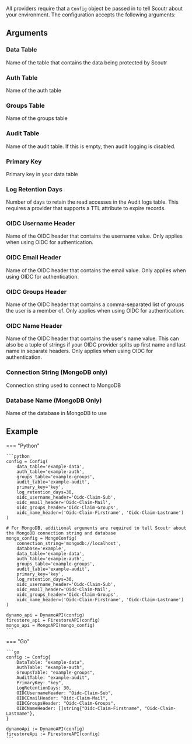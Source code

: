 All providers require that a `Config` object be passed in to tell Scoutr about your environment. The configuration
accepts the following arguments:

## Arguments

### Data Table

Name of the table that contains the data being protected by Scoutr

### Auth Table

Name of the auth table

### Groups Table

Name of the groups table

### Audit Table

Name of the audit table. If this is empty, then audit logging is disabled.

### Primary Key

Primary key in your data table

### Log Retention Days

Number of days to retain the read accesses in the Audit logs table. This requires a provider that supports a
TTL attribute to expire records.

### OIDC Username Header

Name of the OIDC header that contains the username value. Only applies when using OIDC for authentication.

### OIDC Email Header

Name of the OIDC header that contains the email value. Only applies when using OIDC for authentication.

### OIDC Groups Header

Name of the OIDC header that contains a comma-separated list of groups the user is a member of. Only applies when using
OIDC for authentication.

### OIDC Name Header

Name of the OIDC header that contains the user's name value. This can also be a tuple of strings if your OIDC provider
splits up first name and last name in separate headers. Only applies when using OIDC for authentication.

### Connection String (MongoDB only)

Connection string used to connect to MongoDB

### Database Name (MongoDB Only)

Name of the database in MongoDB to use

## Example

=== "Python"

    ```python
    config = Config(
        data_table='example-data',
        auth_table='example-auth',
        groups_table='example-groups',
        audit_table='example-audit',
        primary_key='key',
        log_retention_days=30,
        oidc_username_header='Oidc-Claim-Sub',
        oidc_email_header='Oidc-Claim-Mail',
        oidc_groups_header='Oidc-Claim-Groups',
        oidc_name_header=('Oidc-Claim-Firstname', 'Oidc-Claim-Lastname')
    )

    # For MongoDB, additional arguments are required to tell Scoutr about the MongoDB connection string and database
    mongo_config = MongoConfig(
        connection_string='mongodb://localhost',
        database='example',
        data_table='example-data',
        auth_table='example-auth',
        groups_table='example-groups',
        audit_table='example-audit',
        primary_key='key',
        log_retention_days=30,
        oidc_username_header='Oidc-Claim-Sub',
        oidc_email_header='Oidc-Claim-Mail',
        oidc_groups_header='Oidc-Claim-Groups',
        oidc_name_header=('Oidc-Claim-Firstname', 'Oidc-Claim-Lastname')
    )

    dynamo_api = DynamoAPI(config)
    firestore_api = FirestoreAPI(config)
    mongo_api = MongoAPI(mongo_config)
    ```

=== "Go"

    ```go
    config := Config{
        DataTable: "example-data",
        AuthTable: "example-auth",
        GroupsTable: "example-groups",
        AuditTable: "example-audit",
        PrimaryKey: "key",
        LogRetentionDays: 30,
        OIDCUsernameHeader: "Oidc-Claim-Sub",
        OIDCEmailHeader: "Oidc-Claim-Mail",
        OIDCGroupsHeader: "Oidc-Claim-Groups",
        OIDCNameHeader: []string{"Oidc-Claim-Firstname", "Oidc-Claim-Lastname"},
    }

    dynamoApi := DynamoAPI(config)
    firestoreApi := FirestoreAPI(config)
    ```
